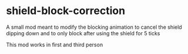# shield-block-correction

A small mod meant to modify the blocking animation to cancel the shield dipping down and to only block after using the shield for 5 ticks

This mod works in first and third person